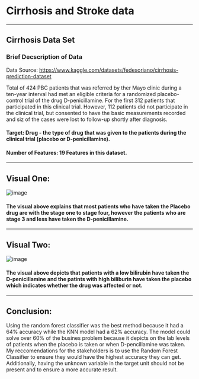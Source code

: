 # Cirrhosis and Stroke data 
---
## Cirrhosis Data Set 
### Brief Decscription of Data 

Data Source: https://www.kaggle.com/datasets/fedesoriano/cirrhosis-prediction-dataset

Total of 424 PBC patients that was referred by ther Mayo clinic during a ten-year interval had met an eligible criteria for a randomized placebo-control trial of the drug D-penicillamine. For the first 312 patients that participated in this clinical trial. However, 112 patients did not participate in the clinical trial, but consented to have the basic measurements recorded and siz of the cases were lost to follow-up shortly after diagnosis. 

#### Target: Drug - the type of drug that was given to the patients during the clinical trial (placebo or D-penicillamine).
#### Number of Features: 19 Features in this dataset. 
---
## Visual One:
![image](https://user-images.githubusercontent.com/122195358/231598053-eb90a4df-e1fe-4b18-9ba5-dcc76bb7c0b8.png)
#### The visual above explains that most patients who have taken the Placebo drug are with the stage one to stage four, however the patients who are stage 3 and less have taken the D-penicillamine. 
---
## Visual Two:
![image](https://user-images.githubusercontent.com/122195358/231598307-3d44ff70-a644-447f-96f1-55a19d34e781.png)
#### The visual above depicts that patients with a low bilirubin have taken the D-penicillamine and the patints with high biliburin have taken the placebo which indicates whether the drug was affected or not. 
---
## Conclusion: 
Using the random forest classifier was the best method because it had a 64% accuracy while the KNN model had a 62% accuracy. The model could solve over 60% of the busines problem because it depicts on the lab levels of patients when the placebo is taken or when D-pencillamine was taken. My reccomendations for the stakeholders is to use the Random Forest Classifier to ensure they would have the highest accuracy they can get. Additionally, having the unknown variable in the target unit should not be present and to ensure a more accurate result. 
